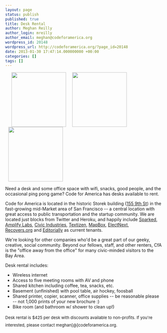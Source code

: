 ```yaml
---
layout: page
status: publish
published: true
title: Desk Rental
author: Meghan Reilly
author_login: mreilly
author_email: meghan@codeforamerica.org
wordpress_id: 20148
wordpress_url: http://codeforamerica.org/?page_id=20148
date: 2013-01-30 17:47:14.000000000 +00:00
categories: []
tags: []
---
```

<img class="alignnone" style="padding-left: 20px; padding-right: 10px;" title="storeksmall" src="http://codeforamerica.org/wp-content/uploads/2013/01/storeksmall.jpg" alt="" width="175" /><img class="alignnone " style="padding-left: 10px; padding-right: 10px;" title="2013-01-30_OfficeDesks_1224 (2)" src="http://codeforamerica.org/wp-content/uploads/2013/01/2013-01-30_OfficeDesks_1224-2.jpg" alt="" width="175" /><img class="alignnone" style="padding-left: 10px; padding-right: 10px;" title="photo (16)" src="http://codeforamerica.org/wp-content/uploads/2013/01/Screen-Shot-2013-02-27-at-4.52.14-PM.png" alt="" width="175" />

Need a desk and some office space with wifi, snacks, good people, and the occasional ping pong game? Code for America has desks available to rent.

Code for America is located in the historic Storek building (<a href="https://maps.google.com/maps/ms?msid=201505176110142059443.0004d6bd9094ef3f9f5b9&amp;msa=0&amp;ll=37.775583,-122.413895&amp;spn=0.009735,0.022187">155 9th St</a>) in the fast-growing mid-Market area of San Francisco -- a central location with great access to public transportation and the startup community. We are located just blocks from Twitter and Heroku, and happily include <a href="http://sparked.com/">Sparked</a>, <a href="http://localdata.com/">Amplify Labs</a>, <a href="http://civicindustries.com/">Civic Industries</a>, <a href="http://www.textizen.com/welcome">Textizen</a>, <a href="http://mapbox.com/">MapBox</a>, <a href="https://electnext.com/">ElectNext</a>, <a href="https://recovers.org/">Recovers.org</a> and <a href="http://editorially.com/">Editorially</a> as current tenants.

We're looking for other companies who'd be a great part of our geeky, creative, social community. Beyond our fellows, staff, and other renters, CfA is the "office away from the office" for many civic-minded visitors to the Bay Area.

Desk rental includes:
<ul>
	<li>Wireless internet</li>
	<li>Access to five meeting rooms with AV and phone</li>
	<li>Shared kitchen including coffee, tea, snacks, etc.</li>
	<li>Basement (unfinished) with pool table, air hockey, foosball</li>
	<li>Shared printer, copier, scanner, office supplies -- be reasonable please -- not 1,000 prints of your new brochure :)</li>
	<li>Bike room (and bathroom w/ shower to clean up!)</li>
</ul>
<span style="font-size: small;"><span style="line-height: 24px;">Desk rental is $425 per desk with discounts available to non-profits. If you're interested, please contact meghan[@]codeforamerica.org.</span></span>

&nbsp;

&nbsp;

&nbsp;

&nbsp;

&nbsp;

&nbsp;
